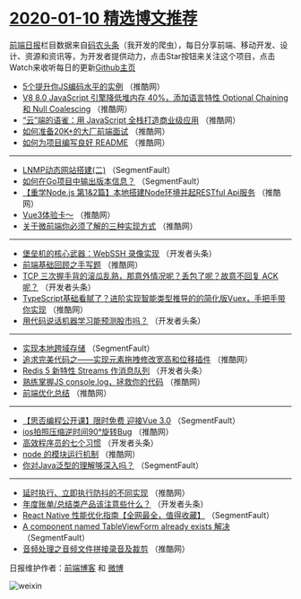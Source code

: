 # [2020-01-10 精选博文推荐](https://toutiao.qdkfweb.cn/date/2020/01/10)

[前端日报](https://qdkfweb.cn/c/news)栏目数据来自[码农头条](https://toutiao.qdkfweb.cn/)（我开发的爬虫），每日分享前端、移动开发、设计、资源和资讯等，为开发者提供动力，点击Star按钮来关注这个项目，点击Watch来收听每日的更新[Github主页](https://github.com/kujian/frontendDaily)
* [5个提升你JS编码水平的实例](https://toutiao.qdkfweb.cn/135652.html) （推酷网）
* [V8 8.0 JavaScript 引擎降低堆内存 40%，添加语言特性 Optional Chaining 和 Null Coalescing](https://toutiao.qdkfweb.cn/135656.html) （推酷网）
* [“云”端的语雀：用 JavaScript 全栈打造商业级应用](https://toutiao.qdkfweb.cn/135653.html) （推酷网）
* [如何准备20K+的大厂前端面试](https://toutiao.qdkfweb.cn/135629.html) （推酷网）
* [如何为项目编写良好 README](https://toutiao.qdkfweb.cn/135630.html) （推酷网）

***
* [LNMP动态网站搭建(二)](https://toutiao.qdkfweb.cn/135607.html) （SegmentFault）
* [如何在Go项目中输出版本信息？](https://toutiao.qdkfweb.cn/135597.html) （SegmentFault）
* [【重学Node.js 第1&amp;2篇】本地搭建Node环境并起RESTful Api服务](https://toutiao.qdkfweb.cn/135631.html) （推酷网）
* [Vue3体验卡～](https://toutiao.qdkfweb.cn/135650.html) （推酷网）
* [关于微前端你必须了解的三种实现方式](https://toutiao.qdkfweb.cn/135635.html) （推酷网）

***
* [堡垒机的核心武器：WebSSH 录像实现](https://toutiao.qdkfweb.cn/135612.html) （开发者头条）
* [前端基础回顾之手写题](https://toutiao.qdkfweb.cn/135636.html) （推酷网）
* [TCP 三次握手背的滚瓜乱熟，那意外情况呢？丢包了呢？故意不回复 ACK 呢？](https://toutiao.qdkfweb.cn/135613.html) （开发者头条）
* [TypeScript基础看腻了？进阶实现智能类型推导的的简化版Vuex，手把手带你实现](https://toutiao.qdkfweb.cn/135654.html) （推酷网）
* [用代码说话机器学习能预测股市吗？](https://toutiao.qdkfweb.cn/135624.html) （开发者头条）

***
* [实现本地跨域存储](https://toutiao.qdkfweb.cn/135603.html) （SegmentFault）
* [追求完美代码之——实现元素拖拽修改宽高和位移插件](https://toutiao.qdkfweb.cn/135637.html) （推酷网）
* [Redis 5 新特性 Streams 作消息队列](https://toutiao.qdkfweb.cn/135614.html) （开发者头条）
* [熟练掌握JS console.log，拯救你的代码](https://toutiao.qdkfweb.cn/135655.html) （推酷网）
* [前端优化总结](https://toutiao.qdkfweb.cn/135627.html) （推酷网）

***
* [【思否编程公开课】限时免费  迎接Vue 3.0](https://toutiao.qdkfweb.cn/135604.html) （SegmentFault）
* [ios拍照压缩逆时间90°旋转Bug](https://toutiao.qdkfweb.cn/135638.html) （推酷网）
* [高效程序员的七个习惯](https://toutiao.qdkfweb.cn/135615.html) （开发者头条）
* [node 的模块运行机制](https://toutiao.qdkfweb.cn/135628.html) （推酷网）
* [你对Java泛型的理解够深入吗？](https://toutiao.qdkfweb.cn/135605.html) （SegmentFault）

***
* [延时执行、立即执行防抖的不同实现](https://toutiao.qdkfweb.cn/135639.html) （推酷网）
* [年度账单/总结类产品该注意些什么？](https://toutiao.qdkfweb.cn/135616.html) （开发者头条）
* [React Native 性能优化指南【全网最全，值得收藏】](https://toutiao.qdkfweb.cn/135595.html) （SegmentFault）
* [A component named TableViewForm already exists 解决](https://toutiao.qdkfweb.cn/135606.html) （SegmentFault）
* [音频处理之音频文件拼接录音及裁剪](https://toutiao.qdkfweb.cn/135642.html) （推酷网）

日报维护作者：[前端博客](https://qdkfweb.cn/) 和 [微博](https://qdkfweb.cn/go/weibo)

![weixin](https://user-images.githubusercontent.com/3055447/38468989-651132ac-3b80-11e8-8e6b-15122322a9d7.png)